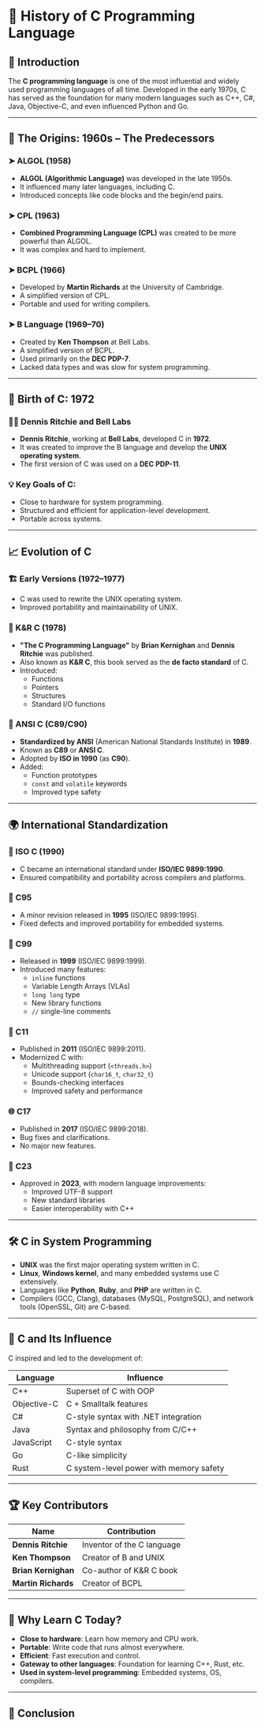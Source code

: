 # 📜 History of C Programming Language

## 🧠 Introduction

The **C programming language** is one of the most influential and widely used programming languages of all time. Developed in the early 1970s, C has served as the foundation for many modern languages such as C++, C#, Java, Objective-C, and even influenced Python and Go.

---

## 🏁 The Origins: 1960s – The Predecessors

### ➤ ALGOL (1958)
- **ALGOL (Algorithmic Language)** was developed in the late 1950s.
- It influenced many later languages, including C.
- Introduced concepts like code blocks and the begin/end pairs.

### ➤ CPL (1963)
- **Combined Programming Language (CPL)** was created to be more powerful than ALGOL.
- It was complex and hard to implement.

### ➤ BCPL (1966)
- Developed by **Martin Richards** at the University of Cambridge.
- A simplified version of CPL.
- Portable and used for writing compilers.

### ➤ B Language (1969–70)
- Created by **Ken Thompson** at Bell Labs.
- A simplified version of BCPL.
- Used primarily on the **DEC PDP-7**.
- Lacked data types and was slow for system programming.

---

## 🧱 Birth of C: 1972

### 👨‍💻 Dennis Ritchie and Bell Labs
- **Dennis Ritchie**, working at **Bell Labs**, developed C in **1972**.
- It was created to improve the B language and develop the **UNIX operating system**.
- The first version of C was used on a **DEC PDP-11**.

### 💡 Key Goals of C:
- Close to hardware for system programming.
- Structured and efficient for application-level development.
- Portable across systems.

---

## 📈 Evolution of C

### 🏗️ Early Versions (1972–1977)
- C was used to rewrite the UNIX operating system.
- Improved portability and maintainability of UNIX.

### 📘 K&R C (1978)
- **"The C Programming Language"** by **Brian Kernighan** and **Dennis Ritchie** was published.
- Also known as **K&R C**, this book served as the **de facto standard** of C.
- Introduced:
  - Functions
  - Pointers
  - Structures
  - Standard I/O functions

### 📜 ANSI C (C89/C90)
- **Standardized by ANSI** (American National Standards Institute) in **1989**.
- Known as **C89** or **ANSI C**.
- Adopted by **ISO in 1990** (as **C90**).
- Added:
  - Function prototypes
  - `const` and `volatile` keywords
  - Improved type safety

---

## 🌍 International Standardization

### 📆 ISO C (1990)
- C became an international standard under **ISO/IEC 9899:1990**.
- Ensured compatibility and portability across compilers and platforms.

### 🚀 C95
- A minor revision released in **1995** (ISO/IEC 9899:1995).
- Fixed defects and improved portability for embedded systems.

### 🧪 C99
- Released in **1999** (ISO/IEC 9899:1999).
- Introduced many features:
  - `inline` functions
  - Variable Length Arrays (VLAs)
  - `long long` type
  - New library functions
  - `//` single-line comments

### 🔧 C11
- Published in **2011** (ISO/IEC 9899:2011).
- Modernized C with:
  - Multithreading support (`<threads.h>`)
  - Unicode support (`char16_t`, `char32_t`)
  - Bounds-checking interfaces
  - Improved safety and performance

### 🌐 C17
- Published in **2017** (ISO/IEC 9899:2018).
- Bug fixes and clarifications.
- No major new features.

### 🔮 C23
- Approved in **2023**, with modern language improvements:
  - Improved UTF-8 support
  - New standard libraries
  - Easier interoperability with C++

---

## 🛠️ C in System Programming

- **UNIX** was the first major operating system written in C.
- **Linux**, **Windows kernel**, and many embedded systems use C extensively.
- Languages like **Python**, **Ruby**, and **PHP** are written in C.
- Compilers (GCC, Clang), databases (MySQL, PostgreSQL), and network tools (OpenSSL, Git) are C-based.

---

## 🔄 C and Its Influence

C inspired and led to the development of:

| Language     | Influence |
|--------------|-----------|
| C++          | Superset of C with OOP |
| Objective-C  | C + Smalltalk features |
| C#           | C-style syntax with .NET integration |
| Java         | Syntax and philosophy from C/C++ |
| JavaScript   | C-style syntax |
| Go           | C-like simplicity |
| Rust         | C system-level power with memory safety |

---

## 🏆 Key Contributors

| Name              | Contribution                       |
|-------------------|------------------------------------|
| **Dennis Ritchie** | Inventor of the C language         |
| **Ken Thompson**   | Creator of B and UNIX              |
| **Brian Kernighan**| Co-author of K&R C book            |
| **Martin Richards**| Creator of BCPL                   |

---

## 🧠 Why Learn C Today?

- **Close to hardware**: Learn how memory and CPU work.
- **Portable**: Write code that runs almost everywhere.
- **Efficient**: Fast execution and control.
- **Gateway to other languages**: Foundation for learning C++, Rust, etc.
- **Used in system-level programming**: Embedded systems, OS, compilers.

---

## 🏁 Conclusion

